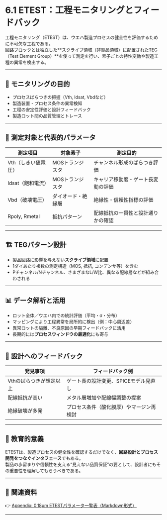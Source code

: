 # 6.1 ETEST：工程モニタリングとフィードバック

工程モニタリング（ETEST）は、ウエハ製造プロセスの健全性を評価するために不可欠な工程である。  
回路ブロックとは独立した**スクライブ領域（非製品領域）に配置されたTEG（Test Element Group）**を使って測定を行い、素子ごとの特性変動や製造工程の異常を検出する。

---

## 🎯 モニタリングの目的

- プロセスばらつきの把握（Vth, Idsat, Vbdなど）
- 製造装置・プロセス条件の異常検知
- 工程の安定性評価と設計フィードバック
- 製造ロット間の品質管理とトレース

---

## 🧪 測定対象と代表的パラメータ

| 測定項目 | 対象素子 | 測定目的 |
|----------|----------|-----------|
| Vth（しきい値電圧） | MOSトランジスタ | チャンネル形成のばらつき評価 |
| Idsat（飽和電流） | MOSトランジスタ | キャリア移動度・ゲート長変動の評価 |
| Vbd（破壊電圧） | ダイオード・絶縁層 | 絶縁性・信頼性指標の評価 |
| Rpoly, Rmetal | 抵抗パターン | 配線抵抗の一貫性と設計通りかの確認 |

---

## 🏗️ TEGパターン設計

- 製品回路に影響を与えない**スクライブ領域**に配置
- 1ダイあたり複数の測定構造（MOS, 抵抗, コンデンサ等）を含む
- Pチャンネル/Nチャンネル、さまざまなL/W比、異なる配線層などが組み合わされる

---

## 📊 データ解析と活用

- ロット全体／ウエハ内での統計評価（平均・σ・分布）
- マッピングにより工程異常を局所的に検出（例：中心周辺差）
- 異常ロットの隔離、不良原因の早期フィードバックに活用
- 長期的には**プロセスウィンドウの最適化**にも寄与

---

## 🔁 設計へのフィードバック

| 発見事項 | フィードバック例 |
|----------|------------------|
| Vthのばらつきが想定以上 | ゲート長の設計変更、SPICEモデル見直し |
| 配線抵抗が高い | メタル層増加や配線幅調整の提案 |
| 絶縁破壊が多発 | プロセス条件（酸化膜厚）やマージン再検討 |

---

## 🧭 教育的意義

ETESTは、製造プロセスの健全性を確認するだけでなく、**回路設計とプロセス開発をつなぐインタフェース**でもある。  
製品の歩留まりや信頼性を支える“見えない品質保証”の要として、設計者にもその重要性を理解してもらうべきである。

---

## 📎 関連資料

👉 [Appendix: 0.18μm ETESTパラメータ一覧表（Markdown形式）](./appendix_etest_018.md)

---
